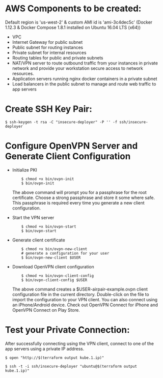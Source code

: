 # AWS Components to be created:

Default region is 'us-west-2' & custom AMI id is 'ami-3c4dec5c' (Docker 1.12.3 & Docker Compose 1.8.1 installed 
on Ubuntu 16.04 LTS (x64))

- VPC
- Internet Gateway for public subnet
- Public subnet for routing instances
- Private subnet for internal resources
- Routing tables for public and private subnets
- NAT/VPN server to route outbound traffic from your instances in private network and provide your workstation secure 
    access to network resources.
- Application servers running nginx docker containers in a private subnet
- Load balancers in the public subnet to manage and route web traffic to app servers

# Create SSH Key Pair:

`$ ssh-keygen -t rsa -C "insecure-deployer" -P '' -f ssh/insecure-deployer`

# Configure OpenVPN Server and Generate Client Configuration

- Initialize PKI 
    ```
        $ chmod +x bin/ovpn-init 
        $ bin/ovpn-init
    ```

    The above command will prompt you for a passphrase for the root certificate. Choose a strong passphrase and store it 
    some where safe. This passphrase is required every time you generate a new client configuration.

- Start the VPN server

    ```
        $ chmod +x bin/ovpn-start
        $ bin/ovpn-start
    ```

- Generate client certificate

    ```
        $ chmod +x bin/ovpn-new-client
        # generate a configuration for your user
        $ bin/ovpn-new-client $USER
    ```

- Download OpenVPN client configuration

    ```
        $ chmod +x bin/ovpn-client-config
        $ bin/ovpn-client-config $USER
    ```

    The above command creates a $USER-airpair-example.ovpn client configuration file in the current directory. 
    Double-click on the file to import the configuration to your VPN client. You can also connect using an iPhone/Android 
    device. Check out OpenVPN Connect for iPhone and OpenVPN Connect on Play Store.

# Test your Private Connection:

After successfully connecting using the VPN client, connect to one of the app servers using a private IP address.

`$ open "http://$(terraform output kube.1.ip)"`

`$ ssh -t -i ssh/insecure-deployer "ubuntu@$(terraform output kube.1.ip)"`
